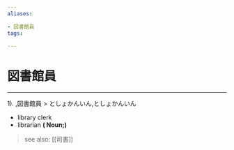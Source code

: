 ```yaml
---
aliases:
    
- 図書館員
tags:
    
---
```


# 図書館員
---
1).
,図書館員 > としょかんいん,としょかんいん

- library clerk
- librarian
**( Noun;)**
> see also:  [[司書]]
            